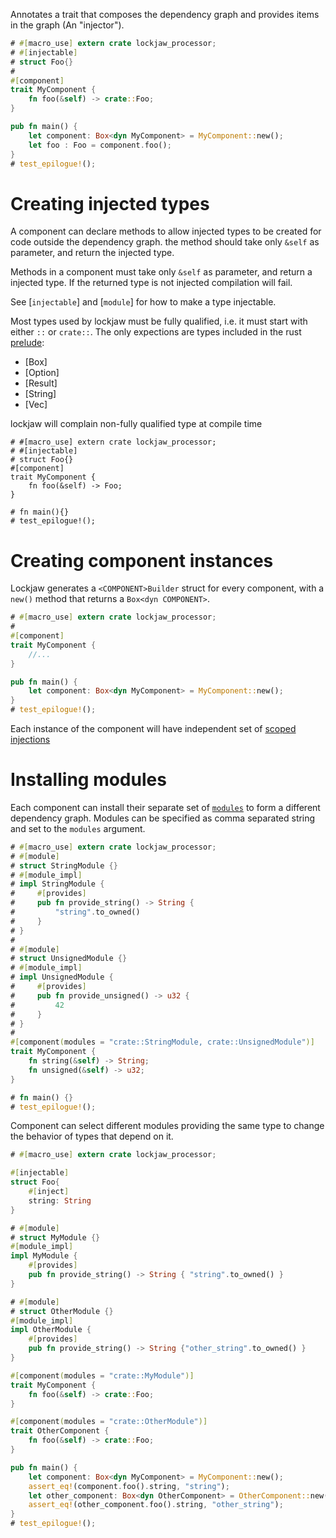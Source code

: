 Annotates a trait that composes the dependency graph and provides items in the graph
(An "injector").

```rust
# #[macro_use] extern crate lockjaw_processor;
# #[injectable]
# struct Foo{}
#
#[component]
trait MyComponent {
    fn foo(&self) -> crate::Foo;
}

pub fn main() {
    let component: Box<dyn MyComponent> = MyComponent::new();
    let foo : Foo = component.foo();
}
# test_epilogue!();
```

# Creating injected types

A component can declare methods to allow injected types to be created for code outside the
dependency graph. the method should take only `&self` as parameter, and return the injected
type.

Methods in a component must take only `&self` as parameter, and return a injected type. If the
returned type is not injected compilation will fail.

See [`injectable`] and [`module`] for how to make a type injectable.

Most types used by lockjaw must be fully qualified, i.e. it must start with either `::` or
`crate::`. The only expections are types included in the rust [prelude](std::prelude):
*   [Box]
*   [Option]
*   [Result]
*   [String]
*   [Vec]

lockjaw will complain non-fully qualified type at compile time

```rust,compile_fail
# #[macro_use] extern crate lockjaw_processor;
# #[injectable]
# struct Foo{}
#[component]
trait MyComponent {
    fn foo(&self) -> Foo;
}

# fn main(){}
# test_epilogue!();
```
# Creating component instances

Lockjaw generates a `<COMPONENT>Builder` struct for every component, with a `new()` method
that returns a `Box<dyn COMPONENT>`.

```rust
# #[macro_use] extern crate lockjaw_processor;
#
#[component]
trait MyComponent {
    //...
}

pub fn main() {
    let component: Box<dyn MyComponent> = MyComponent::new();
}
# test_epilogue!();
```

Each instance of the component will have independent set of [scoped injections](docs::scoped)

# Installing modules
Each component can install their separate set of [`modules`](module) to form a different
dependency graph. Modules can be specified as comma separated string and set to the `modules`
argument.

```rust
# #[macro_use] extern crate lockjaw_processor;
# #[module]
# struct StringModule {}
# #[module_impl]
# impl StringModule {
#     #[provides]
#     pub fn provide_string() -> String {
#         "string".to_owned()
#     }
# }
#
# #[module]
# struct UnsignedModule {}
# #[module_impl]
# impl UnsignedModule {
#     #[provides]
#     pub fn provide_unsigned() -> u32 {
#         42
#     }
# }
#
#[component(modules = "crate::StringModule, crate::UnsignedModule")]
trait MyComponent {
    fn string(&self) -> String;
    fn unsigned(&self) -> u32;
}

# fn main() {}
# test_epilogue!();
```

Component can select different modules providing the same type to change the behavior of types
that depend on it.

```rust
# #[macro_use] extern crate lockjaw_processor;

#[injectable]
struct Foo{
    #[inject]
    string: String
}

# #[module]
# struct MyModule {}
#[module_impl]
impl MyModule {
    #[provides]
    pub fn provide_string() -> String { "string".to_owned() }
}

# #[module]
# struct OtherModule {}
#[module_impl]
impl OtherModule {
    #[provides]
    pub fn provide_string() -> String {"other_string".to_owned() }
}

#[component(modules = "crate::MyModule")]
trait MyComponent {
    fn foo(&self) -> crate::Foo;
}

#[component(modules = "crate::OtherModule")]
trait OtherComponent {
    fn foo(&self) -> crate::Foo;
}

pub fn main() {
    let component: Box<dyn MyComponent> = MyComponent::new();
    assert_eq!(component.foo().string, "string");
    let other_component: Box<dyn OtherComponent> = OtherComponent::new();
    assert_eq!(other_component.foo().string, "other_string");
}
# test_epilogue!();
```